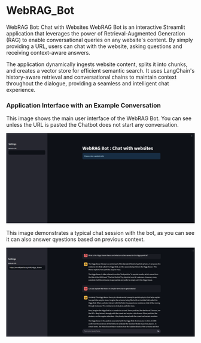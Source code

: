 # WebRAG_Bot

WebRAG Bot: Chat with Websites
WebRAG Bot is an interactive Streamlit application that leverages the power of Retrieval-Augmented Generation (RAG) to enable conversational queries on any website's content. By simply providing a URL, users can chat with the website, asking questions and receiving context-aware answers.

The application dynamically ingests website content, splits it into chunks, and creates a vector store for efficient semantic search. It uses LangChain's history-aware retrieval and conversational chains to maintain context throughout the dialogue, providing a seamless and intelligent chat experience.


### Application Interface with an Example Conversation

This image shows the main user interface of the WebRAG Bot.
You can see unless the URL is pasted the Chatbot does not start any conversation.

![Example Conversation](images/Rag1.png)



This image demonstrates a typical chat session with the bot, as you can see it can also answer qyestions based on previous context.

![Example Conversation](images/Rag2.png)
